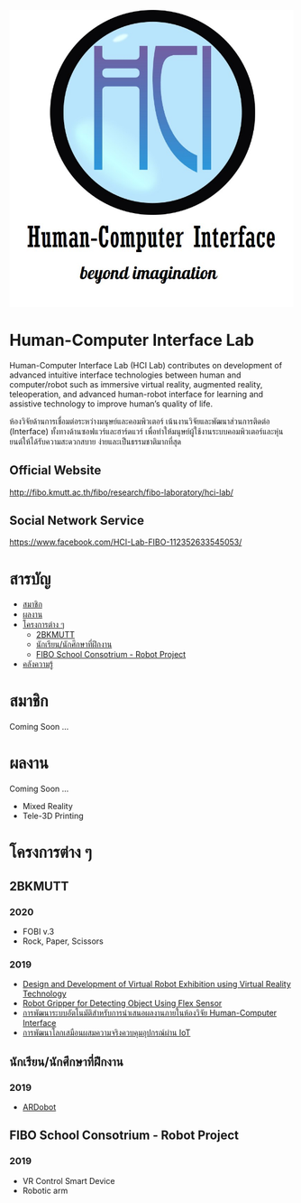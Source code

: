 ![HCI Lab Logo](src/logo.jpg)

# Human-Computer Interface Lab
Human-Computer Interface Lab (HCI Lab) contributes on development of advanced intuitive interface technologies between human and computer/robot such as immersive virtual reality, augmented reality, teleoperation, and advanced human-robot interface for learning and assistive technology to improve human’s quality of life.

ห้องวิจัยด้านการเชื่อมต่อระหว่างมนุษย์และคอมพิวเตอร์ เน้นงานวิจัยและพัฒนาส่วนการติดต่อ (Interface) ทั้งทางด้านซอฟแวร์และฮาร์ดแวร์ เพื่อทำให้มนุษย์ผู้ใช้งานระบบคอมพิวเตอร์และหุ่นยนต์ให้ได้รับความสะดวกสบาย ง่ายและเป็นธรรมชาติมากที่สุด

## Official Website
http://fibo.kmutt.ac.th/fibo/research/fibo-laboratory/hci-lab/

## Social Network Service
https://www.facebook.com/HCI-Lab-FIBO-112352633545053/


# สารบัญ
- [สมาชิก](#สมาชิก)
- [ผลงาน](#ผลงาน)
- [โครงการต่าง ๆ](#โครงการต่าง-ๆ)
  - [2BKMUTT](#2BKMUTT)
  - [นักเรียน/นักศึกษาที่ฝึกงาน](#นักเรียนนักศึกษาที่ฝึกงาน)
  - [FIBO School Consotrium - Robot Project](#fibo-school-consotrium---robot-project)
- [คลังความรู้](https://github.com/fibohcilab/HCI-Learning)


# สมาชิก
Coming Soon ... 


# ผลงาน
Coming Soon ... 
- Mixed Reality
- Tele-3D Printing


# โครงการต่าง ๆ

## 2BKMUTT

### 2020
- FOBI v.3
- Rock, Paper, Scissors

### 2019
- [Design and Development of Virtual Robot Exhibition using Virtual Reality Technology](https://github.com/fibohcilab/internship-2019-Design-and-Development-of-Virtual-Robot-Exhibition-using-Virtual-Reality-Technology)
- [Robot Gripper for Detecting Object Using Flex Sensor](https://github.com/fibohcilab/2bkmutt-2019-Robot-Gripper-for-Detecting-Object-Using-Flex-Sensor)
- [การพัฒนาระบบอัตโนมัติสำหรับการนำเสนอผลงานภายในห้องวิจัย Human-Computer Interface](https://github.com/fibohcilab/2bkmutt-2019--Human-Computer-Interface)
- [การพัฒนาโลกเสมือนผสมความจริงควบคุมอุปกรณ์ผ่าน IoT](https://github.com/fibohcilab/2bkmutt-2019--IoT)

## นักเรียน/นักศึกษาที่ฝึกงาน

### 2019
- [ARDobot](https://github.com/fibohcilab/internship-2019-ARDobot)

## FIBO School Consotrium - Robot Project

### 2019
- VR Control Smart Device
- Robotic arm
